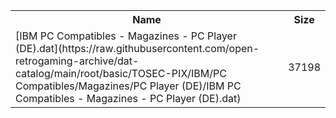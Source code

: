 <table>
<tr><th>Name</th><th>Size</th></tr>
<tr><td>
[IBM PC Compatibles - Magazines - PC Player (DE).dat](https://raw.githubusercontent.com/open-retrogaming-archive/dat-catalog/main/root/basic/TOSEC-PIX/IBM/PC Compatibles/Magazines/PC Player (DE)/IBM PC Compatibles - Magazines - PC Player (DE).dat)
</td><td>37198</td></tr>
</table>
